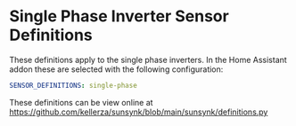 # Single Phase Inverter Sensor Definitions

These definitions apply to the single phase inverters. In the Home Assistant addon these are selected with the following configuration:

```yaml
SENSOR_DEFINITIONS: single-phase
```

These definitions can be view online at https://github.com/kellerza/sunsynk/blob/main/sunsynk/definitions.py
